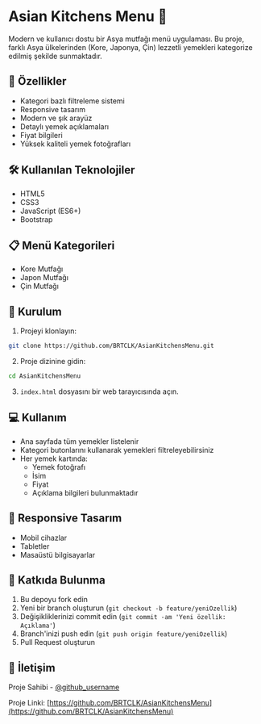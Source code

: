 # Asian Kitchens Menu 🍜

Modern ve kullanıcı dostu bir Asya mutfağı menü uygulaması. Bu proje, farklı Asya ülkelerinden (Kore, Japonya, Çin) lezzetli yemekleri kategorize edilmiş şekilde sunmaktadır.

## 🌟 Özellikler

- Kategori bazlı filtreleme sistemi
- Responsive tasarım
- Modern ve şık arayüz
- Detaylı yemek açıklamaları
- Fiyat bilgileri
- Yüksek kaliteli yemek fotoğrafları

## 🛠️ Kullanılan Teknolojiler

- HTML5
- CSS3
- JavaScript (ES6+)
- Bootstrap

## 📋 Menü Kategorileri

- Kore Mutfağı
- Japon Mutfağı
- Çin Mutfağı

## 🚀 Kurulum

1. Projeyi klonlayın:

```bash
git clone https://github.com/BRTCLK/AsianKitchensMenu.git
```

2. Proje dizinine gidin:

```bash
cd AsianKitchensMenu
```

3. `index.html` dosyasını bir web tarayıcısında açın.

## 💻 Kullanım

- Ana sayfada tüm yemekler listelenir
- Kategori butonlarını kullanarak yemekleri filtreleyebilirsiniz
- Her yemek kartında:
  - Yemek fotoğrafı
  - İsim
  - Fiyat
  - Açıklama
    bilgileri bulunmaktadır

## 📱 Responsive Tasarım

- Mobil cihazlar
- Tabletler
- Masaüstü bilgisayarlar

## 🤝 Katkıda Bulunma

1. Bu depoyu fork edin
2. Yeni bir branch oluşturun (`git checkout -b feature/yeniOzellik`)
3. Değişikliklerinizi commit edin (`git commit -am 'Yeni özellik: Açıklama'`)
4. Branch'inizi push edin (`git push origin feature/yeniOzellik`)
5. Pull Request oluşturun

## 👥 İletişim

Proje Sahibi - [@github_username](https://github.com/BRTCLK)

Proje Linki: [https://github.com/BRTCLK/AsianKitchensMenu](https://github.com/BRTCLK/AsianKitchensMenu)
